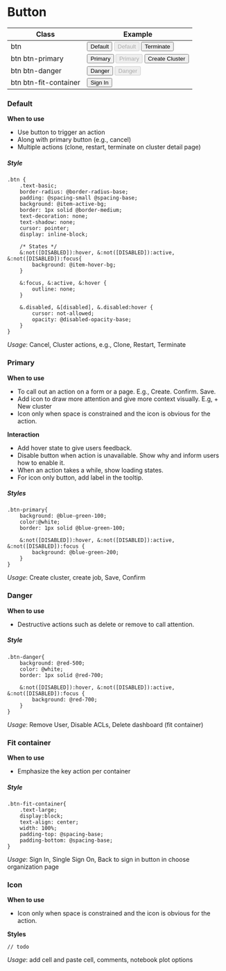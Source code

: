 # Button


| Class | Example |
| -- | -- | 
| btn |<div class="db"><button type="button" class="btn  btn-default">Default</button> <button type="button" class="btn  btn-default" disabled>Default</button> <button type="button" class="btn btn-default"><i class="fa fa-close"></i></span> Terminate </button> </div>|
| btn btn-primary |<div class="db"><button type="button" class="btn  btn-primary">Primary</button> <button type="button" class="btn  btn-primary" disabled>Primary</button>  <button type="button" class="btn btn-primary"><i class="fa fa-plus"></i></span> Create Cluster</button></div>|
| btn  btn-danger |<div class="db"><button type="button" class="btn  btn-danger">Danger</button> <button type="button" class="btn  btn-danger" disabled>Danger</button></div>|
| btn btn-fit-container |<div class="db"><button type="button" class="btn  btn-primary btn-fit-container">Sign In</button></div>|

### Default

**When to use**

* Use button to trigger an action
* Along with primary button \(e.g., cancel\)
* Multiple actions \(clone, restart, terminate on cluster detail page\)

##### Style

```less
.btn {
    .text-basic;
    border-radius: @border-radius-base;
    padding: @spacing-small @spacing-base;
    background: @item-active-bg;
    border: 1px solid @border-medium;
    text-decoration: none;
    text-shadow: none;
    cursor: pointer;
    display: inline-block;
    
    /* States */
    &:not([DISABLED]):hover, &:not([DISABLED]):active, &:not([DISABLED]):focus{
        background: @item-hover-bg;
    }

    &:focus, &:active, &:hover {
        outline: none;
    }

    &.disabled, &[disabled], &.disabled:hover {
        cursor: not-allowed;
        opacity: @disabled-opacity-base;
    }
}
```

_Usage_: Cancel, Cluster actions, e.g., Clone, Restart, Terminate

### Primary

**When to use**

* To call out an action on a form or a page. E.g., Create. Confirm. Save.
* Add icon to draw more attention and give more context visually. E.g, + New cluster
* Icon only when space is constrained and the icon is obvious for the action. 

**Interaction**

* Add hover state to give users feedback. 
* Disable button when action is unavailable. Show why and inform users how to enable it.
* When an action takes a while, show loading states.  
* For icon only button, add label in the tooltip.

##### Styles

```less
.btn-primary{
    background: @blue-green-100;
    color:@white;
    border: 1px solid @blue-green-100;

    &:not([DISABLED]):hover, &:not([DISABLED]):active, &:not([DISABLED]):focus {
        background: @blue-green-200;
    } 
}

```

_Usage_: Create cluster, create job, Save, Confirm

### Danger

**When to use**

* Destructive actions such as delete or remove to call attention.

##### Style

```less
.btn-danger{
    background: @red-500;
    color: @white;
    border: 1px solid @red-700;

    &:not([DISABLED]):hover, &:not([DISABLED]):active, &:not([DISABLED]):focus {
        background: @red-700;
    } 
}
```

_Usage_: Remove User, Disable ACLs, Delete dashboard (fit container)


### Fit container

**When to use**

* Emphasize the key action per container

##### Style

```less
.btn-fit-container{
    .text-large;
    display:block;
    text-align: center;
    width: 100%;
    padding-top: @spacing-base;
    padding-bottom: @spacing-base;
}
```

_Usage_: Sign In, Single Sign On, Back to sign in button in choose organization page


### Icon

**When to use**

* Icon only when space is constrained and the icon is obvious for the action. 

**Styles**

```
// todo
```

_Usage_: add cell and paste cell, comments, notebook plot options 



